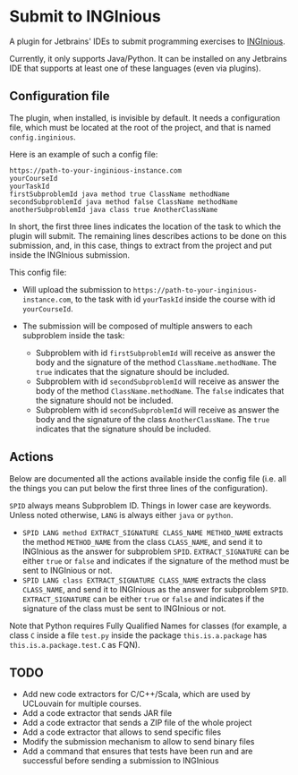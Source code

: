 Submit to INGInious
===================

A plugin for Jetbrains' IDEs to submit programming exercises to [INGInious](https://github.com/UCL-INGI/INGInious).

Currently, it only supports Java/Python. It can be installed on any Jetbrains IDE that supports at least one of these
languages (even via plugins).

Configuration file
------------------

The plugin, when installed, is invisible by default.
It needs a configuration file, which must be located at the root of the project, 
and that is named `config.inginious`.

Here is an example of such a config file:
```
https://path-to-your-inginious-instance.com
yourCourseId
yourTaskId
firstSubproblemId java method true ClassName methodName
secondSubproblemId java method false ClassName methodName
anotherSubproblemId java class true AnotherClassName
```

In short, the first three lines indicates the location of the task to which the plugin will submit.
The remaining lines describes actions to be done on this submission, and, in this case, things to extract from the project
and put inside the INGInious submission.

This config file:

- Will upload the submission to `https://path-to-your-inginious-instance.com`, 
to the task with id `yourTaskId` inside the course with id `yourCourseId`.
- The submission will be composed of multiple answers to each subproblem inside the task:

  - Subproblem with id `firstSubproblemId` will receive as answer the body and the signature of the method `ClassName.methodName`.
    The `true` indicates that the signature should be included.
  - Subproblem with id `secondSubproblemId` will receive as answer the body of the method `ClassName.methodName`.
    The `false` indicates that the signature should not be included.
  - Subproblem with id `secondSubproblemId` will receive as answer the body and the signature of the class `AnotherClassName`.
    The `true` indicates that the signature should be included.

Actions
-------

Below are documented all the actions available inside the config file 
(i.e. all the things you can put below the first three lines of the configuration).

`SPID` always means Subproblem ID. Things in lower case are keywords. 
Unless noted otherwise, `LANG` is always either `java` or `python`. 

- `SPID LANG method EXTRACT_SIGNATURE CLASS_NAME METHOD_NAME` extracts the method `METHOD_NAME` from the class `CLASS_NAME`,
  and send it to INGInious as the answer for subproblem `SPID`. 
  `EXTRACT_SIGNATURE` can be either `true` or `false` and indicates if the signature of the method 
  must be sent to INGInious or not.
- `SPID LANG class EXTRACT_SIGNATURE CLASS_NAME` extracts the class `CLASS_NAME`,
  and send it to INGInious as the answer for subproblem `SPID`. 
  `EXTRACT_SIGNATURE` can be either `true` or `false` and indicates if the signature of the class 
  must be sent to INGInious or not.
  
Note that Python requires Fully Qualified Names for classes (for example, a class `C` inside a file 
`test.py` inside the package `this.is.a.package` has `this.is.a.package.test.C` as FQN).

TODO
----

- Add new code extractors for C/C++/Scala, which are used by UCLouvain for multiple courses.
- Add a code extractor that sends JAR file
- Add a code extractor that sends a ZIP file of the whole project
- Add a code extractor that allows to send specific files
- Modify the submission mechanism to allow to send binary files
- Add a command that ensures that tests have been run and are successful before sending a submission to INGInious
